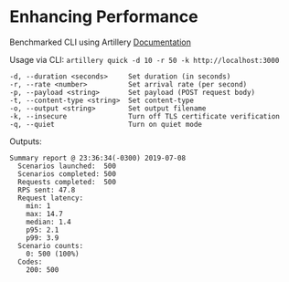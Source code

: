 # Enhancing Performance

Benchmarked CLI using Artillery [Documentation](https://artillery.io/docs/cli-reference/)

Usage via CLI: `artillery quick -d 10 -r 50 -k http://localhost:3000`

```log
-d, --duration <seconds>     Set duration (in seconds)
-r, --rate <number>          Set arrival rate (per second)
-p, --payload <string>       Set payload (POST request body)
-t, --content-type <string>  Set content-type
-o, --output <string>        Set output filename
-k, --insecure               Turn off TLS certificate verification
-q, --quiet                  Turn on quiet mode
```

Outputs:

```log
Summary report @ 23:36:34(-0300) 2019-07-08
  Scenarios launched:  500
  Scenarios completed: 500
  Requests completed:  500
  RPS sent: 47.8
  Request latency:
    min: 1
    max: 14.7
    median: 1.4
    p95: 2.1
    p99: 3.9
  Scenario counts:
    0: 500 (100%)
  Codes:
    200: 500
```

